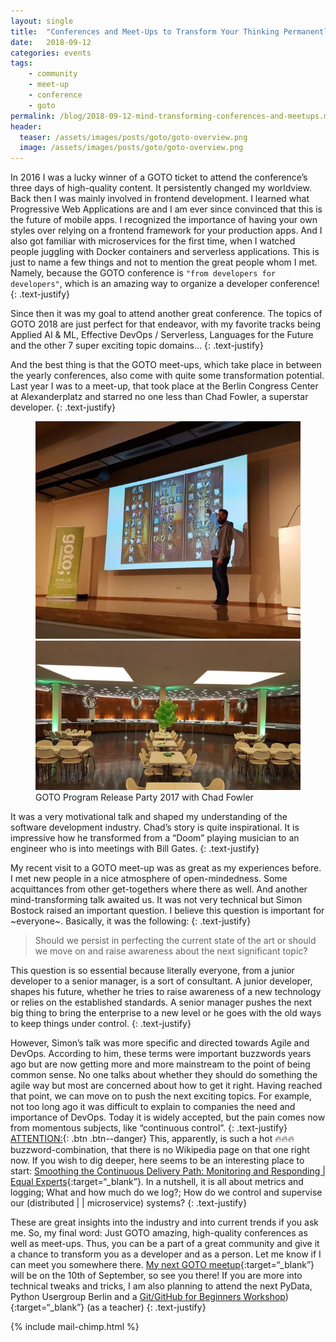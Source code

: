 ```yaml
---
layout: single
title:  "Conferences and Meet-Ups to Transform Your Thinking Permanently"
date:   2018-09-12
categories: events
tags:
    - community
    - meet-up
    - conference
    - goto
permalink: /blog/2018-09-12-mind-transforming-conferences-and-meetups.md/
header:
  teaser: /assets/images/posts/goto/goto-overview.png
  image: /assets/images/posts/goto/goto-overview.png
---
```


In 2016 I was a lucky winner of a GOTO ticket to attend the conference’s three days of high-quality content. It persistently changed my worldview. Back then I was mainly involved in frontend development. I learned what Progressive Web Applications are and I am ever since convinced that this is the future of mobile apps. I recognized the importance of having your own styles over relying on a frontend framework for your production apps. And I also got familiar with microservices for the first time, when I watched people juggling with Docker containers and serverless applications. This is just to name a few things and not to mention the great people whom I met. Namely, because the GOTO conference is `"from developers for developers"`, which is an amazing way to organize a developer conference!
{: .text-justify}

Since then it was my goal to attend another great conference. The topics of GOTO 2018 are just perfect for that endeavor, with my favorite tracks being Applied AI & ML, Effective DevOps / Serverless, Languages for the Future and the other 7 super exciting topic domains…
{: .text-justify}

And the best thing is that the GOTO meet-ups, which take place in between the yearly conferences, also come with quite some transformation potential. Last year I was to a meet-up, that took place at the Berlin Congress Center at Alexanderplatz and starred no one less than Chad Fowler, a superstar developer.
{: .text-justify}

<figure class="half">
    <a href="/assets/images/posts/goto/chad-fowler-goto-2017.jpeg"><img src="/assets/images/posts/goto/chad-fowler-goto-2017.jpeg"></a>
    <a href="/assets/images/posts/goto/goto-2017-meetup.jpeg"><img src="/assets/images/posts/goto/goto-2017-meetup.jpeg"></a>
    <figcaption>GOTO Program Release Party 2017 with Chad Fowler</figcaption>
</figure>

It was a very motivational talk and shaped my understanding of the software development industry. Chad’s story is quite inspirational. It is impressive how he transformed from a “Doom” playing musician to an engineer who is into meetings with Bill Gates.
{: .text-justify}

My recent visit to a GOTO meet-up was as great as my experiences before. I met new people in a nice atmosphere of open-mindedness. Some acquittances from other get-togethers where there as well. And another mind-transforming talk awaited us. It was not very technical but Simon Bostock raised an important question. I believe this question is important for ~everyone~.  Basically, it was the following:
{: .text-justify}

> Should we persist in perfecting the current state of the art or should we move on and raise awareness about the next significant topic?

This question is so essential because literally everyone, from a junior developer to a senior manager, is a sort of consultant. A junior developer, shapes his future, whether he tries to raise awareness of a new technology or relies on the established standards. A senior manager pushes the next big thing to bring the enterprise to a new level or he goes with the old ways to keep things under control.
{: .text-justify}

However, Simon’s talk was more specific and directed towards Agile and DevOps. According to him, these terms were important buzzwords years ago but are now getting more and more mainstream to the point of being common sense. No one talks about whether they should do something the agile way but most are concerned about how to get it right. Having reached that point, we can move on to push the next exciting topics. For example, not too long ago it was difficult to explain to companies the need and importance of DevOps. Today it is widely accepted, but the pain comes now from momentous subjects, like “continuous control”.
{: .text-justify}
[ATTENTION:](#link){: .btn .btn--danger}
This, apparently, is such a hot 🔥🔥🔥 buzzword-combination, that there is no Wikipedia page on that one right now. If you wish to dig deeper, here seems to be an interesting place to start:
[Smoothing the Continuous Delivery Path: Monitoring and Responding | Equal Experts](https://www.equalexperts.com/blog/our-thinking/smoothing-continuous-delivery-path-monitoring-responding/){:target=“_blank”}. In a nutshell, it is all about metrics and logging; What and how much do we log?; How do we control and supervise our (distributed | | microservice) systems?
{: .text-justify}

These are great insights into the industry and into current trends if you ask me.
So, my final word:
Just GOTO amazing, high-quality conferences as well as meet-ups. Thus, you can be a part of a great community and give it a chance to transform you as a developer and as a person. Let me know if I can meet you somewhere there. [My next GOTO meetup](https://www.meetup.com/de-DE/GOTO-Nights-Berlin/events/254552617/){:target=“_blank”}
 will be on the 10th of September, so see you there!
If you are more into technical tweaks and tricks, I am also planning to attend the next PyData, Python Usergroup Berlin and a [Git/GitHub for Beginners Workshop](https://www.facebook.com/events/539269453179219/)){:target=“_blank”}
 (as a teacher)
{: .text-justify}

{% include mail-chimp.html %}

